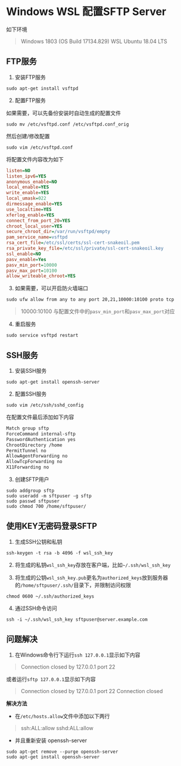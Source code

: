 # Windows WSL 配置SFTP Server

如下环境
> Windows 1803 (OS Build 17134.829)
> WSL Ubuntu 18.04 LTS

## FTP服务

1. 安装FTP服务

```shell
sudo apt-get install vsftpd
```

2. 配置FTP服务

如果需要，可以先备份安装时自动生成的配置文件
```shell
sudo mv /etc/vsftpd.conf /etc/vsftpd.conf_orig
```

然后创建/修改配置
```shell
sudo vim /etc/vsftpd.conf
```

将配置文件内容改为如下
```ini
listen=NO
listen_ipv6=YES
anonymous_enable=NO
local_enable=YES
write_enable=YES
local_umask=022
dirmessage_enable=YES
use_localtime=YES
xferlog_enable=YES
connect_from_port_20=YES
chroot_local_user=YES
secure_chroot_dir=/var/run/vsftpd/empty
pam_service_name=vsftpd
rsa_cert_file=/etc/ssl/certs/ssl-cert-snakeoil.pem
rsa_private_key_file=/etc/ssl/private/ssl-cert-snakeoil.key
ssl_enable=NO
pasv_enable=Yes
pasv_min_port=10000
pasv_max_port=10100
allow_writeable_chroot=YES
```

3. 如果需要，可以开启防火墙端口

```shell
sudo ufw allow from any to any port 20,21,10000:10100 proto tcp
```
> 10000:10100 与配置文件中的`pasv_min_port`和`pasv_max_port`对应

4. 重启服务

```shell
sudo service vsftpd restart
```

## SSH服务

1. 安装SSH服务

```shell
sudo apt-get install openssh-server
```

2. 配置SSH服务

```shell
sudo vim /etc/ssh/sshd_config
```

在配置文件最后添加如下内容
```bash
Match group sftp
ForceCommand internal-sftp
PasswordAuthentication yes
ChrootDirectory /home
PermitTunnel no
AllowAgentForwarding no
AllowTcpForwarding no
X11Forwarding no
```

3. 创建SFTP用户

```shell
sudo addgroup sftp
sudo useradd -m sftpuser -g sftp
sudo passwd sftpuser
sudo chmod 700 /home/sftpuser/
```

## 使用KEY无密码登录SFTP

1. 生成SSH公钥和私钥

```shell
ssh-keygen -t rsa -b 4096 -f wsl_ssh_key
```

2. 将生成的私钥`wsl_ssh_key`存放在客户端，比如`~/.ssh/wsl_ssh_key`

3. 将生成的公钥`wsl_ssh_key.pub`更名为`authorized_keys`放到服务器的`/home/sftpuser/.ssh/`目录下，并限制访问权限

```shell
chmod 0600 ~/.ssh/authorized_keys
```

4. 通过SSH命令访问

```shell
ssh -i ~/.ssh/wsl_ssh_key sftpuser@server.example.com
```


## 问题解决

1. 在Windows命令行下运行`ssh 127.0.0.1`显示如下内容

> Connection closed by 127.0.0.1 port 22

或者运行`sftp 127.0.0.1`显示如下内容

> Connection closed by 127.0.0.1 port 22
> Connection closed

**解决方法**

- 在`/etc/hosts.allow`文件中添加以下两行

> ssh:ALL:allow
> sshd:ALL:allow

- 并且重新安装 openssh-server

```shell
sudo apt-get remove --purge openssh-server
sudo apt-get install openssh-server
```

[1]: https://blog.tinned-software.net/ssh-passwordless-login-with-ssh-key/ "SSH passwordless login with SSH-key"
[2]: https://blog.tinned-software.net/setup-sftp-only-account-using-openssh-and-ssh-key/ "Setup sftp only account using openssh and ssh-key"
[3]: https://linuxconfig.org/how-to-setup-ftp-server-on-ubuntu-18-04-bionic-beaver-with-vsftpd "How to setup FTP server on Ubuntu 18.04 Bionic Beaver with VSFTPD"
[4]: https://linuxconfig.org/how-to-setup-sftp-server-on-ubuntu-18-04-bionic-beaver-with-vsftpd "How to setup SFTP server on Ubuntu 18.04 Bionic Beaver with VSFTPD"
[5]: https://github.com/Microsoft/WSL/issues/3173 "Failed to ssh localhost"
[6]: http://stupidstuffihadtofix.blogspot.com/2016/08/ubuntu-on-windows-10-getting-openssh.html "Ubuntu on Windows 10 - Getting OpenSSH Server running properly"
[7]: https://www.digitalocean.com/community/tutorials/how-to-enable-sftp-without-shell-access-on-ubuntu-18-04 "How To Enable SFTP Without Shell Access on Ubuntu 18.04"
